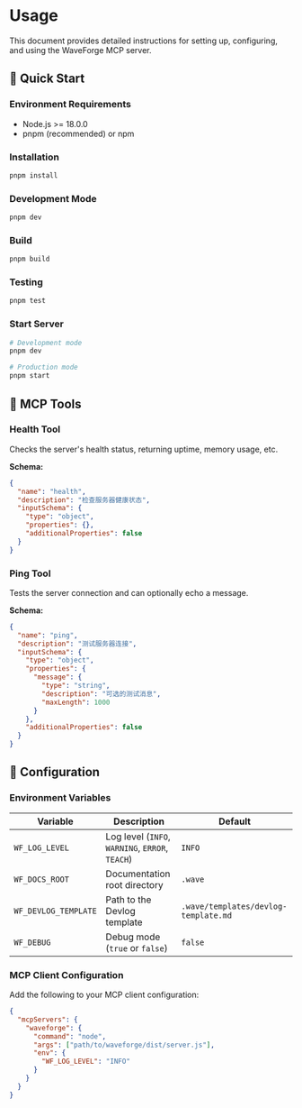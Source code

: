 # Usage

This document provides detailed instructions for setting up, configuring, and using the WaveForge MCP server.

## 🚀 Quick Start

### Environment Requirements

- Node.js >= 18.0.0
- pnpm (recommended) or npm

### Installation

```bash
pnpm install
```

### Development Mode

```bash
pnpm dev
```

### Build

```bash
pnpm build
```

### Testing

```bash
pnpm test
```

### Start Server

```bash
# Development mode
pnpm dev

# Production mode
pnpm start
```

## 🔧 MCP Tools

### Health Tool

Checks the server's health status, returning uptime, memory usage, etc.

**Schema:**

```json
{
  "name": "health",
  "description": "检查服务器健康状态",
  "inputSchema": {
    "type": "object",
    "properties": {},
    "additionalProperties": false
  }
}
```

### Ping Tool

Tests the server connection and can optionally echo a message.

**Schema:**

```json
{
  "name": "ping",
  "description": "测试服务器连接",
  "inputSchema": {
    "type": "object",
    "properties": {
      "message": {
        "type": "string",
        "description": "可选的测试消息",
        "maxLength": 1000
      }
    },
    "additionalProperties": false
  }
}
```

## 📝 Configuration

### Environment Variables

| Variable             | Description                                     | Default                              |
| -------------------- | ----------------------------------------------- | ------------------------------------ |
| `WF_LOG_LEVEL`       | Log level (`INFO`, `WARNING`, `ERROR`, `TEACH`) | `INFO`                               |
| `WF_DOCS_ROOT`       | Documentation root directory                    | `.wave`                              |
| `WF_DEVLOG_TEMPLATE` | Path to the Devlog template                     | `.wave/templates/devlog-template.md` |
| `WF_DEBUG`           | Debug mode (`true` or `false`)                  | `false`                              |

### MCP Client Configuration

Add the following to your MCP client configuration:

```json
{
  "mcpServers": {
    "waveforge": {
      "command": "node",
      "args": ["path/to/waveforge/dist/server.js"],
      "env": {
        "WF_LOG_LEVEL": "INFO"
      }
    }
  }
}
```
